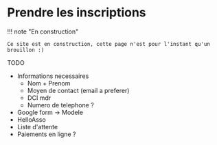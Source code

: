 # Prendre les inscriptions

!!! note "En construction"

    Ce site est en construction, cette page n'est pour l'instant qu'un brouillon :)

TODO

- Informations necessaires
    - Nom + Prenom
    - Moyen de contact (email a preferer)
    - DCI mdr
    - Numero de telephone ?
- Google form -> Modele
- HelloAsso
- Liste d'attente
- Paiements en ligne ?
